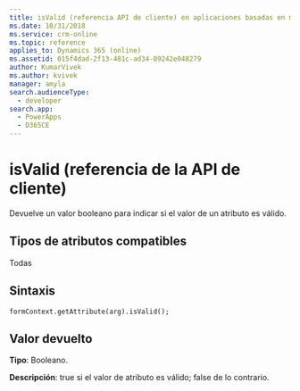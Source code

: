 ```yaml
---
title: isValid (referencia API de cliente) en aplicaciones basadas en modelo| MicrosoftDocs
ms.date: 10/31/2018
ms.service: crm-online
ms.topic: reference
applies_to: Dynamics 365 (online)
ms.assetid: 015f4dad-2f13-481c-ad34-09242e048279
author: KumarVivek
ms.author: kvivek
manager: amyla
search.audienceType:
  - developer
search.app:
  - PowerApps
  - D365CE
---
```

# <a name="isvalid-client-api-reference"></a>isValid (referencia de la API de cliente)



Devuelve un valor booleano para indicar si el valor de un atributo es válido. 

## <a name="attribute-types-supported"></a>Tipos de atributos compatibles

Todas

## <a name="syntax"></a>Sintaxis

`formContext.getAttribute(arg).isValid();`

## <a name="return-value"></a>Valor devuelto

**Tipo**: Booleano. 

**Descripción**: true si el valor de atributo es válido; false de lo contrario.

